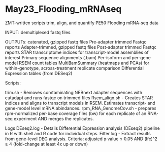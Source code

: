 # May23_Flooding_mRNAseq
ZMT-written scripts trim, align, and quantify PE50 Flooding mRNA-seq data

INPUT: demultiplexed fastq files 

OUTPUTs: 
  catenated, gzipped fastq files 
  Pre-adapter trimmed Fastqc reports
  Adapter-trimmed, gzipped fastq files
  Post-adapter trimmed Fastqc reports
  STAR transcriptome indices for transcript-model assemblies of interest
  Primary sequence alignments (.bam)
  Per-isoform and per-gene model RSEM count tables
  MultiBamSummary (heatmaps and PCAs) for within-genotype, across-treatment replicate comparison
  Differential Expression tables (from DESeq2)

Scripts:

trim.sh - Removes comtaminating NEBnext adapter sequences with cutadapt and runs fastqc on trimmed files
Rsem_align.sh - Creates STAR indices and aligns to transcript models in RSEM. Estimates transcript- and gene-model level mRNA abindances.
rpm_RNA_GenomeCov.sh - prepares rpm-normalized per-base coverage files (bw) for each replicate of an RNA-seq experiment AND merges the replicates.

Logs
DEseq2.log - Details Differential Expression analysis (DEseq2) pipeline in R with shell and R code for individual steps.
Filter.log - Extract results from gene-level DEG analysis. Criteria: adjusted p value ≤ 0.05 AND (lfc)^2 ≥ 4 (fold-change at least 4x up or down)  

